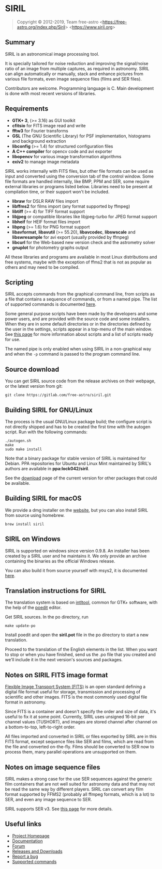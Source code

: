 SIRIL
=====

> Copyright &copy; 2012-2019, Team free-astro
> <<https://free-astro.org/index.php/Siril>>
> <<https://www.siril.org>>

Summary
-------
SIRIL is an astronomical image processing tool.

It is specially tailored for noise reduction and improving the signal/noise
ratio of an image from multiple captures, as required in astronomy.
SIRIL can align automatically or manually, stack and enhance pictures from various file formats,
even image sequence files (films and SER files).

Contributors are welcome. Programming language is C.
Main development is done with most recent versions of libraries.

Requirements
------------
 * **GTK+ 3**, (>= 3.16) as GUI toolkit
 * **cfitsio** for FITS image read and write
 * **fftw3** for Fourier transforms
 * **GSL** (The GNU Scientific Library) for PSF implementation, histograms and background extraction
 * **libconfig** (>= 1.4) for structured configuration files
 * **A C++ compiler** for opencv code and avi exporter
 * **libopencv** for various image transformation algorithms
 * **exiv2** to manage image metadata

SIRIL works internally with FITS files, but other file formats can be used as
input and converted using the conversion tab of the control window. Some file
formats are handled internally, like BMP, PPM and SER, some require external
libraries or programs listed below. Libraries need to be present at compilation
time, or their support won't be included.

 * **libraw** for DSLR RAW files import
 * **libffms2** for films import (any format supported by ffmpeg)
 * **libtiff** (>= 4) for TIFF format support
 * **libjpeg** or compatible libraries like libjpeg-turbo for JPEG format support
 * **libheif** for HEIF format files import
 * **libpng** (>= 1.6) for PNG format support
 * **libavformat**, **libavutil** (>= 55.20), **libavcodec**, **libswscale** and **libswresample** for avi export (usually provided by ffmpeg)
 * **libcurl** for the Web-based new version check and the astrometry solver
 * **gnuplot** for photometry graphs output

All these libraries and programs are available in most Linux distributions and
free systems, maybe with the exception of ffms2 that is not as popular as
others and may need to be compiled.

Scripting
---------

SIRIL accepts commands from the graphical command line, from scripts as a file
that contains a sequence of commands, or from a named pipe. The list of
supported commands is documented
[here](https://free-astro.org/index.php?title=Siril:Commands).

Some general purpose scripts have been made by the developers and some power
users, and are provided with the source code and some installers. When they are
in some default directories or in the directories defined by the user in the
settings, scripts appear in a top-menu of the main window. See [this
page](https://free-astro.org/index.php?title=Siril:scripts) for more
information about scripts and a list of scripts ready for use.

The named pipe is only enabled when using SIRIL in a non-graphical way and when
the `-p` command is passed to the program command line.

Source download
---------------

You can get SIRIL source code from the release archives on their webpage, or the latest version from git:

    git clone https://gitlab.com/free-astro/siril.git 

Building SIRIL for GNU/Linux
----------------------------
The process is the usual GNU/Linux package build; the configure script is not
directly shipped and has to be created the first time with the autogen script.
Run with the following commands:

    ./autogen.sh
    make
    sudo make install

Note that a binary package for stable version of SIRIL is maintained for Debian. 
PPA repositories for Ubuntu and Linux Mint maintained by SIRIL's authors are
available in **ppa:lock042/siril**.

See the [download](https://free-astro.org/index.php?title=Siril:releases) page 
of the current version for other packages that could be available.

Building SIRIL for macOS
------------------------
We provide a dmg installer on the [website](https://www.siril.org/download/),
but you can also install SIRIL from source using homebrew.

    brew install siril

SIRIL on Windows
----------------
SIRIL is supported on windows since version 0.9.8. An installer has been
created by a SIRIL user and he maintains it. We only provide an archive
containing the binaries as the official Windows release.

You can also build it from source yourself with msys2, it is documented
[here](https://free-astro.org/index.php?title=Siril:install#Installing_on_Windows).

Translation instructions for SIRIL
----------------------------------
The translation system is based on [intltool](https://www.freedesktop.org/wiki/Software/intltool/),
common for GTK+ software, with the help of the [poedit](https://poedit.net/) editor.

Get SIRIL sources. In the po directory, run 
     
    make update-po
    
Install poedit and open the **siril.pot** file in the po directory to start a new translation.

Proceed to the translation of the English elements in the list. When you want
to stop or when you have finished, send us the .po file that you created and
we'll include it in the next version's sources and packages.

Notes on SIRIL FITS image format
--------------------------------
[Flexible Image Transport System (FITS)](https://en.wikipedia.org/wiki/FITS) is an open
standard defining a digital file format useful for storage, transmission and processing
of scientific and other images.
FITS is the most commonly used digital file format in astronomy.

Since FITS is a container and doesn't specify the order and size of data, it's
useful to fix it at some point. Currently, SIRIL uses unsigned 16-bit per
channel values (TUSHORT), and images are stored channel after channel on a
bottom-to-top, left-to-right order.

All files imported and converted in SIRIL or files exported by SIRIL are in this
FITS format, except sequence files like SER and films, which are read from the
file and converted on-the-fly. Films should be converted to SER now to process
them, many parallel operations are unsupported on them.

Notes on image sequence files
-----------------------------
SIRIL makes a strong case for the use SER sequences against the generic film
containers that are not well suited for astronomy data and that may not be read
the same way by different players. SIRIL can convert any film format supported
by FFMS2 (probably all ffmpeg formats, which is a lot) to SER, and even any
image sequence to SER.

SIRIL supports SER v3. See [this page](https://free-astro.org/index.php/SER) for more details.

Useful links
------------
 * [Project Homepage](https://www.siril.org)
 * [Documentation](https://free-astro.org/siril_doc-en)
 * [Forum](https://www.forum-siril.linux-astro.fr/index.php)
 * [Releases and Downloads](https://free-astro.org/index.php?title=Siril:releases)
 * [Report a bug](https://gitlab.com/free-astro/siril/issues)
 * [Supported commands](https://free-astro.org/index.php?title=Siril:Commands)
